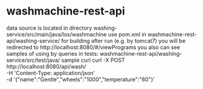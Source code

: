 # washmachine-rest-api

data source  is located in directory washing-service/src/main/java/los/washmachine 
use pom.xml in washmachine-rest-api/washing-service/ for building
after run (e.g. by tomcat7) you will be redirected to http://localhost:8080/#/viewPrograms 
you also can see  samples of using by queries in tests: washmachine-rest-api/washing-service/src/test/java/
sample curl 
curl -X POST \
  http://localhost:8080/api/wash/ \
  -H 'Content-Type: application/json' \
  -d '{"name":"Gentle","wheels":"1000","temperature":"60"}'
